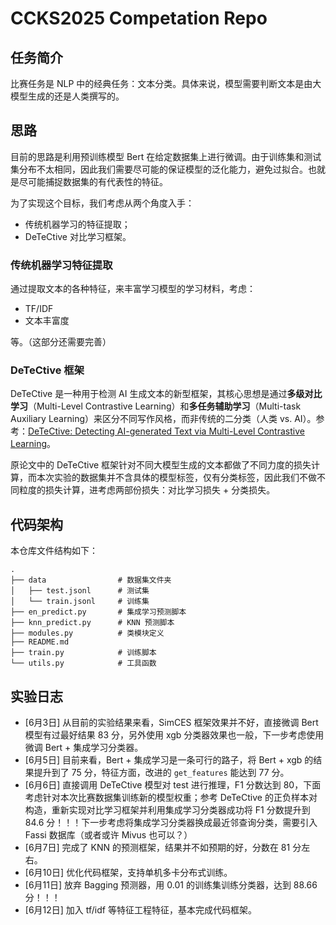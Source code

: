 # CCKS2025 Competation Repo

## 任务简介

比赛任务是 NLP 中的经典任务：文本分类。具体来说，模型需要判断文本是由大模型生成的还是人类撰写的。

## 思路

目前的思路是利用预训练模型 Bert 在给定数据集上进行微调。由于训练集和测试集分布不太相同，因此我们需要尽可能的保证模型的泛化能力，避免过拟合。也就是尽可能捕捉数据集的有代表性的特征。

为了实现这个目标，我们考虑从两个角度入手：

- 传统机器学习的特征提取；
- DeTeCtive 对比学习框架。

### 传统机器学习特征提取

通过提取文本的各种特征，来丰富学习模型的学习材料，考虑：

- TF/IDF
- 文本丰富度

等。（这部分还需要完善）

### DeTeCtive 框架

DeTeCtive 是一种用于检测 AI 生成文本的新型框架，其核心思想是通过**多级对比学习**（Multi-Level Contrastive Learning）和**多任务辅助学习**（Multi-task Auxiliary Learning）来区分不同写作风格，而非传统的二分类（人类 vs. AI）。参考：[DeTeCtive: Detecting AI-generated Text via Multi-Level Contrastive Learning](https://arxiv.org/abs/2410.20964)。

原论文中的 DeTeCtive 框架针对不同大模型生成的文本都做了不同力度的损失计算，而本次实验的数据集并不含具体的模型标签，仅有分类标签，因此我们不做不同粒度的损失计算，进考虑两部份损失：对比学习损失 + 分类损失。


## 代码架构

本仓库文件结构如下：
```
.
├── data                # 数据集文件夹
│   ├── test.jsonl      # 测试集
│   └── train.jsonl     # 训练集
├── en_predict.py       # 集成学习预测脚本
├── knn_predict.py      # KNN 预测脚本
├── modules.py          # 类模块定义
├── README.md
├── train.py            # 训练脚本
└── utils.py            # 工具函数
```

## 实验日志

- [6月3日] 从目前的实验结果来看，SimCES 框架效果并不好，直接微调 Bert 模型有过最好结果 83 分，另外使用 xgb 分类器效果也一般，下一步考虑使用微调 Bert + 集成学习分类器。
- [6月5日] 目前来看，Bert + 集成学习是一条可行的路子，将 Bert + xgb 的结果提升到了 75 分，特征方面，改进的 `get_features` 能达到 77 分。
- [6月6日] 直接调用 DeTeCtive 模型对 test 进行推理，F1 分数达到 80，下面考虑针对本次比赛数据集训练新的模型权重；参考 DeTeCtive 的正负样本对构造，重新实现对比学习框架并利用集成学习分类器成功将 F1 分数提升到 84.6 分！！！下一步考虑将集成学习分类器换成最近邻查询分类，需要引入 Fassi 数据库（或者或许 Mivus 也可以？）
- [6月7日] 完成了 KNN 的预测框架，结果并不如预期的好，分数在 81 分左右。
- [6月10日] 优化代码框架，支持单机多卡分布式训练。
- [6月11日] 放弃 Bagging 预测器，用 0.01 的训练集训练分类器，达到 88.66 分！！！
- [6月12日] 加入 tf/idf 等特征工程特征，基本完成代码框架。
